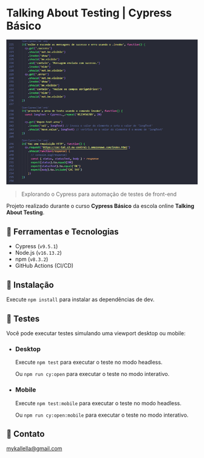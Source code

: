 # Talking About Testing | Cypress Básico

![preview](./preview.png)
 
 > Explorando o Cypress para automação de testes de front-end

 Projeto realizado durante o curso **Cypress Básico** da escola online **Talking About Testing**.

## 🔧 Ferramentas e Tecnologias

- Cypress (`v9.5.1`)
- Node.js (`v16.13.2`)
- npm (`v8.3.2`)
- GitHub Actions (CI/CD)


## 🔧 Instalação

Execute `npm install` para instalar as dependências de dev.


## 🔧 Testes

Você pode executar testes simulando uma viewport desktop ou mobile:


- ### Desktop

	Execute `npm test` para executar o teste no modo headless.

	Ou `npm run cy:open` para executar o teste no modo interativo.

- ### Mobile

	Execute `npm test:mobile` para executar o teste no modo headless.

	Ou `npm run cy:open:mobile` para executar o teste no modo interativo.


## 🔗 Contato

mykallella@gmail.com
